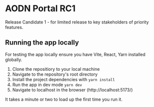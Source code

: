 # AODN Portal RC1
Release Candidate 1 - for limited release to key stakeholders of priority features.

## Running the app locally
For testing the app locally ensure you have Vite, React, Yarn installed globally.

1. Clone the repositiory to your local machine
2. Navigate to the repository's root directory
3. Install the project dependencies with `yarn install`
4. Run the app in dev mode `yarn dev`
5. Navigate to localhost in the browser (http://localhost:5173/)

It takes a minute or two to load up the first time you run it.
